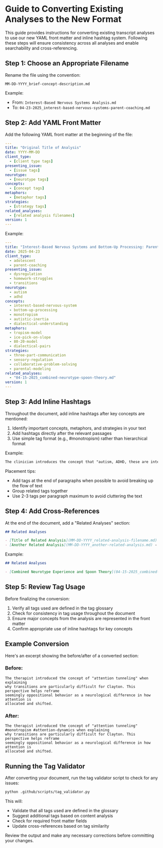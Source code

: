 # Guide to Converting Existing Analyses to the New Format

This guide provides instructions for converting existing transcript analyses to use our new YAML front matter and inline hashtag system. Following these steps will ensure consistency across all analyses and enable searchability and cross-referencing.

## Step 1: Choose an Appropriate Filename

Rename the file using the convention:
```
MM-DD-YYYY_brief-concept-description.md
```

Example:
- From: `Interest-Based Nervous Systems Analysis.md`
- To: `04-23-2025_interest-based-nervous-systems-parent-coaching.md`

## Step 2: Add YAML Front Matter

Add the following YAML front matter at the beginning of the file:

```yaml
---
title: "Original Title of Analysis"
date: YYYY-MM-DD
client_type: 
  - [client type tags]
presenting_issue:
  - [issue tags]
neurotype:
  - [neurotype tags]
concepts:
  - [concept tags]
metaphors:
  - [metaphor tags]
strategies:
  - [strategy tags]
related_analyses:
  - [related analysis filenames]
version: 1
---
```

Example:
```yaml
---
title: "Interest-Based Nervous Systems and Bottom-Up Processing: Parent Coaching for Autistic Adolescent Dysregulation"
date: 2025-04-23
client_type: 
  - adolescent
  - parent-coaching
presenting_issue:
  - dysregulation
  - homework-struggles
  - transitions
neurotype:
  - autism
  - adhd
concepts:
  - interest-based-nervous-system
  - bottom-up-processing
  - monotropism
  - autistic-inertia
  - dialectical-understanding
metaphors:
  - tropism-model
  - ice-pick-on-slope
  - 80-20-model
  - dialectical-pairs
strategies:
  - three-part-communication
  - sensory-regulation
  - collaborative-problem-solving
  - parental-modeling
related_analyses:
  - "04-15-2025_combined-neurotype-spoon-theory.md"
version: 1
---
```

## Step 3: Add Inline Hashtags

Throughout the document, add inline hashtags after key concepts are mentioned:

1. Identify important concepts, metaphors, and strategies in your text
2. Add hashtags directly after the relevant passages
3. Use simple tag format (e.g., #monotropism) rather than hierarchical format

Example:
```markdown
The clinician introduces the concept that "autism, ADHD, these are interest-based nervous systems" (Speaker A). This framework represents an evolution beyond traditional deficit-focused models. #interest-based-nervous-system #neurological-frameworks
```

Placement tips:
- Add tags at the end of paragraphs when possible to avoid breaking up the flow of text
- Group related tags together
- Use 2-3 tags per paragraph maximum to avoid cluttering the text

## Step 4: Add Cross-References

At the end of the document, add a "Related Analyses" section:

```markdown
## Related Analyses

- [Title of Related Analysis](MM-DD-YYYY_related-analysis-filename.md) - Brief description of relevance
- [Another Related Analysis](MM-DD-YYYY_another-related-analysis.md) - Brief description of relevance
```

Example:
```markdown
## Related Analyses

- [Combined Neurotype Experience and Spoon Theory](04-15-2025_combined-neurotype-spoon-theory.md) - Explores energy management concepts and combined autism-ADHD experiences
```

## Step 5: Review Tag Usage

Before finalizing the conversion:

1. Verify all tags used are defined in the tag glossary
2. Check for consistency in tag usage throughout the document
3. Ensure major concepts from the analysis are represented in the front matter
4. Confirm appropriate use of inline hashtags for key concepts

## Example Conversion

Here's an excerpt showing the before/after of a converted section:

### Before:
```
The therapist introduced the concept of "attention tunneling" when explaining 
why transitions are particularly difficult for Clayton. This perspective helps reframe 
seemingly oppositional behavior as a neurological difference in how attention is 
allocated and shifted.
```

### After:
```
The therapist introduced the concept of "attention tunneling" #monotropism #attention-dynamics when explaining 
why transitions are particularly difficult for Clayton. This perspective helps reframe 
seemingly oppositional behavior as a neurological difference in how attention is 
allocated and shifted.
```

## Running the Tag Validator

After converting your document, run the tag validator script to check for any issues:

```bash
python .github/scripts/tag_validator.py
```

This will:
- Validate that all tags used are defined in the glossary
- Suggest additional tags based on content analysis
- Check for required front matter fields
- Update cross-references based on tag similarity

Review the output and make any necessary corrections before committing your changes.

